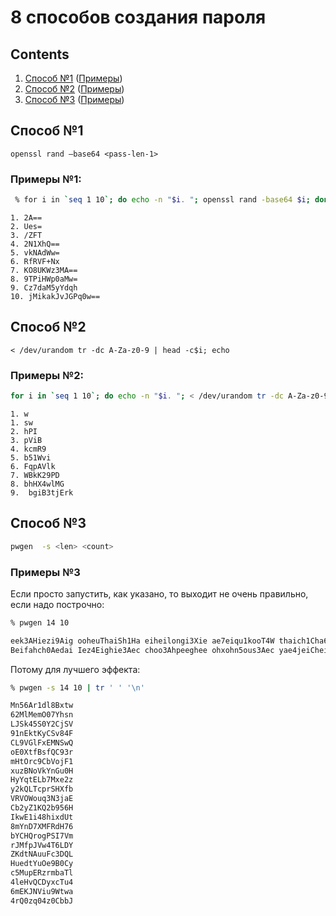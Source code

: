 # 8 способов создания пароля

## Contents

1. [Способ №1](#способ-1) ([Примеры](#примеры-1))
2. [Способ №2](#способ-2) ([Примеры](#примеры-2))
3. [Способ №3](#способ-3) ([Примеры](#примеры-3))

## Способ №1

```
openssl rand –base64 <pass-len-1>
```

### Примеры №1:

```zsh
 % for i in `seq 1 10`; do echo -n "$i. "; openssl rand -base64 $i; done
```

```
1. 2A==
2. Ues=
3. /ZFT
4. 2N1XhQ==
5. vkNAdWw=
6. RfRVF+Nx
7. KO8UKWz3MA==
8. 9TPiHWp0aMw=
9. Cz7daM5yYdqh
10. jMikakJvJGPq0w==
```

## Способ №2

```
< /dev/urandom tr -dc A-Za-z0-9 | head -c$i; echo
```

### Примеры №2:

```zsh
for i in `seq 1 10`; do echo -n "$i. "; < /dev/urandom tr -dc A-Za-z0-9 | head -c$i; echo; done
```

```
1. w
1. sw
2. hPI
3. pViB
4. kcmR9
5. b51Wvi
6. FqpAVlk
7. WBkK29PD
8. bhHX4wlMG
9.  bgiB3tjErk
```

## Способ №3

```zsh
pwgen  -s <len> <count>
```

### Примеры №3

Если просто запустить, как указано, то выходит не очень правильно, если надо построчно:

```zsh
% pwgen 14 10
```

```zsh
eek3AHiezi9Aig ooheuThaiSh1Ha eiheilongi3Xie ae7eiqu1kooT4W thaich1Cha6ain
Beifahch0Aedai Iez4Eighie3Aec choo3Ahpeeghee ohxohn5ous3Aec yae4jeiChei3Le
```

Потому для лучшего эффекта:

```zsh
% pwgen -s 14 10 | tr ' ' '\n'
```

```zsh
Mn56Ar1dl8Bxtw  
62MlMemO07Yhsn  
LJSk45S0Y2CjSV  
91nEktKyCSv84F  
CL9VGlFxEMNSwQ  
oE0XtfBsfQC93r  
mHtOrc9CbVojF1  
xuzBNoVkYnGu0H  
HyYqtELb7Mxe2z  
y2kQLTcprSHXfb  
VRVOWouq3N3jaE  
Cb2yZ1KQ2b956H  
IkwE1i48hixdUt  
8mYnD7XMFRdH76  
bYCHQrogPSI7Vm  
rJMfpJVw4T6LDY  
ZKdtNAuuFc3DQL  
HuedtYuOe9B0Cy  
c5MupERzrmbaTl  
4leHvQCDyxcTu4  
6mEKJNViu9Wtwa  
4rQ0zq04z0CbbJ  
```